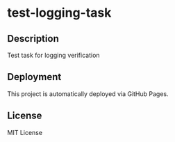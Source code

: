 # test-logging-task

## Description
Test task for logging verification

## Deployment
This project is automatically deployed via GitHub Pages.

## License
MIT License
